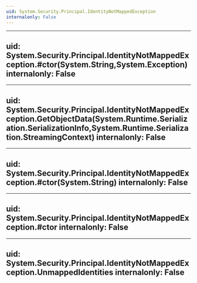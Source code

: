 ```yaml
---
uid: System.Security.Principal.IdentityNotMappedException
internalonly: False
---
```


---
uid: System.Security.Principal.IdentityNotMappedException.#ctor(System.String,System.Exception)
internalonly: False
---

---
uid: System.Security.Principal.IdentityNotMappedException.GetObjectData(System.Runtime.Serialization.SerializationInfo,System.Runtime.Serialization.StreamingContext)
internalonly: False
---

---
uid: System.Security.Principal.IdentityNotMappedException.#ctor(System.String)
internalonly: False
---

---
uid: System.Security.Principal.IdentityNotMappedException.#ctor
internalonly: False
---

---
uid: System.Security.Principal.IdentityNotMappedException.UnmappedIdentities
internalonly: False
---
